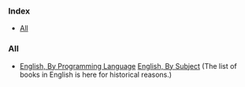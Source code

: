 ### Index

* [All](#all)


### All

* [English, By Programming Language](free-programming-books-langs.md)
  [English, By Subject](free-programming-books-subjects.md)
  (The list of books in English is here for historical reasons.)

